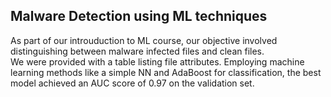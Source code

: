 ## Malware Detection using ML techniques

As part of our introuduction to ML course, our objective involved distinguishing between malware infected files and clean files. <br>
We were provided with a table listing file attributes. Employing machine learning methods like a simple NN and AdaBoost for classification, the best model achieved an AUC score of 0.97 on the validation set.
